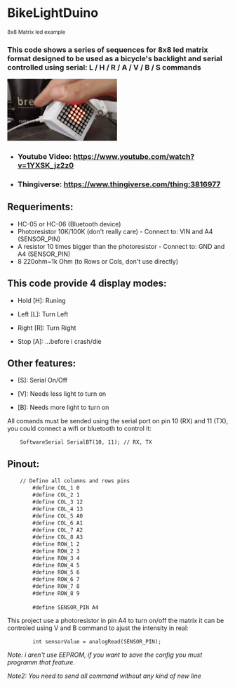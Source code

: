# BikeLightDuino  
<p style="font-size:12px"> 8x8 Matrix led example</p>

### This code shows a series of sequences for 8x8 led matrix format designed to be used as a bicycle's backlight and serial controlled using serial: L / H / R / A / V / B / S  commands

<a href="https://github.com/neverhags/BikeLightDuino/blob/master/image.gif"><img alt="BikeLightDuino image" src="https://raw.githubusercontent.com/neverhags/BikeLightDuino/master/image.gif" style="width:250px" width="250"/></a>

* ### Youtube Video: https://www.youtube.com/watch?v=1YXSK_jz2z0
* ### Thingiverse: https://www.thingiverse.com/thing:3816977


## Requeriments:
 * HC-05 or HC-06 (Bluetooth device)
 * Photoresistor 10K/100K  (don't really care) - Connect to: VIN and A4 (SENSOR_PIN)
 * A resistor 10 times bigger than the photoresistor - Connect to: GND and A4 (SENSOR_PIN)
 * 8 220ohm~1k Ohm (to Rows or Cols, don't use directly)

## This code provide 4 display modes:

* Hold [H]: Runing

* Left [L]: Turn Left

* Right [R]: Turn Right

* Stop [A]: ...before i crash/die

## Other features:

* [S]: Serial On/Off

* [V]: Needs less light to turn on

* [B]: Needs more light to turn on

All comands must be sended using the serial port on pin 10 (RX) and 11 (TX), you could connect a wifi or bluetooth to control it:

        SoftwareSerial SerialBT(10, 11); // RX, TX

## Pinout:

        // Define all columns and rows pins
            #define COL_1 0
            #define COL_2 1
            #define COL_3 12
            #define COL_4 13
            #define COL_5 A0
            #define COL_6 A1
            #define COL_7 A2
            #define COL_8 A3
            #define ROW_1 2
            #define ROW_2 3
            #define ROW_3 4
            #define ROW_4 5
            #define ROW_5 6
            #define ROW_6 7
            #define ROW_7 8
            #define ROW_8 9

            #define SENSOR_PIN A4

This project use a photoresistor in pin A4 to turn on/off the matrix it can be controled using V and B command to ajust the intensity in real:


            int sensorValue = analogRead(SENSOR_PIN);


*Note: i aren't use EEPROM, if you want to save the config you must programm that feature.*

*Note2: You need to send all command without any kind of new line*
